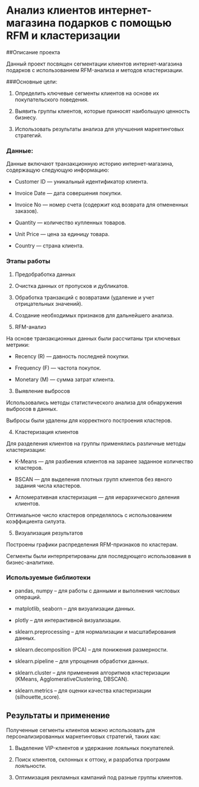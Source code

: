 # Анализ клиентов интернет-магазина подарков с помощью RFM и кластеризации

##Описание проекта

Данный проект посвящен сегментации клиентов интернет-магазина подарков с использованием RFM-анализа и методов кластеризации.

###Основные цели:

1. Определить ключевые сегменты клиентов на основе их покупательского поведения.

2. Выявить группы клиентов, которые приносят наибольшую ценность бизнесу.

3. Использовать результаты анализа для улучшения маркетинговых стратегий.

### Данные:

Данные включают транзакционную историю интернет-магазина, содержащую следующую информацию:

* Customer ID — уникальный идентификатор клиента.

* Invoice Date — дата совершения покупки.

* Invoice No — номер счета (содержит код возврата для отмененных заказов).

* Quantity — количество купленных товаров.

* Unit Price — цена за единицу товара.

* Country — страна клиента.

### Этапы работы

1. Предобработка данных

  1. Очистка данных от пропусков и дубликатов.

  2. Обработка транзакций с возвратами (удаление и учет отрицательных значений).

  3. Создание необходимых признаков для дальнейшего анализа.

2. RFM-анализ

На основе транзакционных данных были рассчитаны три ключевых метрики:

 - Recency (R) — давность последней покупки.

 - Frequency (F) — частота покупок.

 - Monetary (M) — сумма затрат клиента.

3. Выявление выбросов

Использовались методы статистического анализа для обнаружения выбросов в данных.

Выбросы были удалены для корректного построения кластеров.

4. Кластеризация клиентов

Для разделения клиентов на группы применялись различные методы кластеризации:

 * K-Means — для разбиения клиентов на заранее заданное количество кластеров.

 * BSCAN — для выделения плотных групп клиентов без явного задания числа кластеров.

 * Агломеративная кластеризация — для иерархического деления клиентов.

Оптимальное число кластеров определялось с использованием коэффициента силуэта.

5. Визуализация результатов

Построены графики распределения RFM-признаков по кластерам.

Сегменты были интерпретированы для последующего использования в бизнес-аналитике.

### Используемые библиотеки

* pandas, numpy – для работы с данными и выполнения числовых операций.

* matplotlib, seaborn – для визуализации данных.

* plotly – для интерактивной визуализации.

* sklearn.preprocessing – для нормализации и масштабирования данных.

* sklearn.decomposition (PCA) – для понижения размерности.

* sklearn.pipeline – для упрощения обработки данных.

* sklearn.cluster – для применения алгоритмов кластеризации (KMeans, AgglomerativeClustering, DBSCAN).

* sklearn.metrics – для оценки качества кластеризации (silhouette_score).

## Результаты и применение

Полученные сегменты клиентов можно использовать для персонализированных маркетинговых стратегий, таких как:

1. Выделение VIP-клиентов и удержание лояльных покупателей.

2. Поиск клиентов, склонных к оттоку, и разработка программ лояльности.

3. Оптимизация рекламных кампаний под разные группы клиентов.
